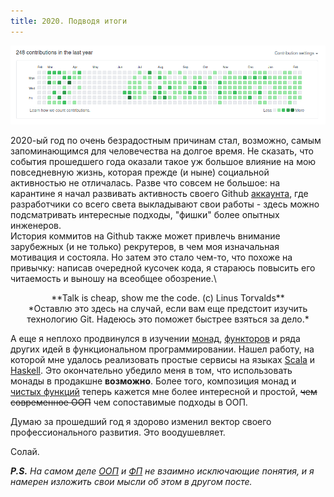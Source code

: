 ```yaml
---
title: 2020. Подводя итоги
---
```


<img src="/images/github.png"></img>

2020-ый год по очень безрадостным причинам стал, возможно, самым запоминающимся для человечества на долгое время. Не сказать, что события
прошедшего года оказали такое уж большое влияние на мою повседневную жизнь, которая прежде (и ныне) социальной активностью не отличалась.
Разве что совсем не большое: на карантине я начал развивать активность своего Github [аккаунта](https://github.com/nalkuatov), где разработчики со всего света
выкладывают свои работы - здесь можно подсматривать интересные подходы, "фишки" более опытных инженеров.\
История коммитов на Github также может привлечь внимание зарубежных (и не только) рекрутеров, в чем моя изначальная мотивация и состояла. Но затем это стало
чем-то, что похоже на привычку: написав очередной кусочек кода, я стараюсь повысить его читаемость и выношу на всеобщее обозрение.\

<div style="text-align: center"> **Talk is cheap, show me the code. (c) Linus Torvalds** </div>
<div style="text-align: center"> *Оставлю это здесь на случай, если вам еще предстоит изучить технологию Git. Надеюсь это поможет быстрее взяться за дело.* </div>


А еще я неплохо продвинулся в изучении [монад](https://ru.wikipedia.org/wiki/%D0%9C%D0%BE%D0%BD%D0%B0%D0%B4%D0%B0_(%D0%BF%D1%80%D0%BE%D0%B3%D1%80%D0%B0%D0%BC%D0%BC%D0%B8%D1%80%D0%BE%D0%B2%D0%B0%D0%BD%D0%B8%D0%B5)),
[функторов](https://ru.wikipedia.org/wiki/%D0%A4%D1%83%D0%BD%D0%BA%D1%82%D0%BE%D1%80_(%D0%BF%D1%80%D0%BE%D0%B3%D1%80%D0%B0%D0%BC%D0%BC%D0%B8%D1%80%D0%BE%D0%B2%D0%B0%D0%BD%D0%B8%D0%B5))
и ряда других идей в функциональном программировании. Нашел работу, на которой мне удалось реализовать простые сервисы на языках
[Scala](https://ru.wikipedia.org/wiki/Scala_(%D1%8F%D0%B7%D1%8B%D0%BA_%D0%BF%D1%80%D0%BE%D0%B3%D1%80%D0%B0%D0%BC%D0%BC%D0%B8%D1%80%D0%BE%D0%B2%D0%B0%D0%BD%D0%B8%D1%8F)) и
[Haskell](https://ru.wikipedia.org/wiki/Haskell). Это окончательно убедило меня в том, что использовать монады в
продакшне **возможно**. Более того, композиция монад и [чистых функций](https://ru.wikipedia.org/wiki/%D0%A7%D0%B8%D1%81%D1%82%D0%BE%D1%82%D0%B0_%D1%84%D1%83%D0%BD%D0%BA%D1%86%D0%B8%D0%B8)
теперь кажется мне более интересной и простой, ~~чем современное ООП~~
чем сопоставимые подходы в ООП.

Думаю за прошедший год я здорово изменил вектор своего профессионального развития. Это воодушевляет.

Солай.

***P.S.** На самом деле
[ООП](https://ru.wikipedia.org/wiki/%D0%9E%D0%B1%D1%8A%D0%B5%D0%BA%D1%82%D0%BD%D0%BE-%D0%BE%D1%80%D0%B8%D0%B5%D0%BD%D1%82%D0%B8%D1%80%D0%BE%D0%B2%D0%B0%D0%BD%D0%BD%D0%BE%D0%B5_%D0%BF%D1%80%D0%BE%D0%B3%D1%80%D0%B0%D0%BC%D0%BC%D0%B8%D1%80%D0%BE%D0%B2%D0%B0%D0%BD%D0%B8%D0%B5)
и [ФП](https://ru.wikipedia.org/wiki/%D0%A4%D1%83%D0%BD%D0%BA%D1%86%D0%B8%D0%BE%D0%BD%D0%B0%D0%BB%D1%8C%D0%BD%D0%BE%D0%B5_%D0%BF%D1%80%D0%BE%D0%B3%D1%80%D0%B0%D0%BC%D0%BC%D0%B8%D1%80%D0%BE%D0%B2%D0%B0%D0%BD%D0%B8%D0%B5)
не взаимно исключающие понятия, и я намерен изложить свои мысли об этом в другом посте.*


